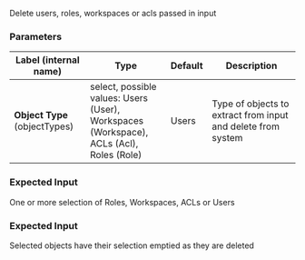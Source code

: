
 Delete users, roles, workspaces or acls passed in input

### Parameters
|Label (internal name)|Type|Default|Description|
|---|---|---|---|
|**Object Type** (objectTypes)|select, possible values: Users (User),<br/>Workspaces (Workspace),<br/>ACLs (Acl),<br/>Roles (Role)|Users|Type of objects to extract from input and delete from system|



### Expected Input
One or more selection of Roles, Workspaces, ACLs or Users


### Expected Input
Selected objects have their selection emptied as they are deleted


